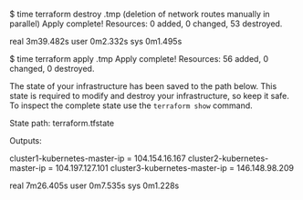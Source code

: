 $ time terraform destroy .tmp (deletion of network routes manually in parallel)
Apply complete! Resources: 0 added, 0 changed, 53 destroyed.

real	3m39.482s
user	0m2.332s
sys	    0m1.495s

$ time terraform apply .tmp
Apply complete! Resources: 56 added, 0 changed, 0 destroyed.

The state of your infrastructure has been saved to the path
below. This state is required to modify and destroy your
infrastructure, so keep it safe. To inspect the complete state
use the `terraform show` command.

State path: terraform.tfstate

Outputs:

cluster1-kubernetes-master-ip = 104.154.16.167
cluster2-kubernetes-master-ip = 104.197.127.101
cluster3-kubernetes-master-ip = 146.148.98.209

real	7m26.405s
user	0m7.535s
sys	    0m1.228s
